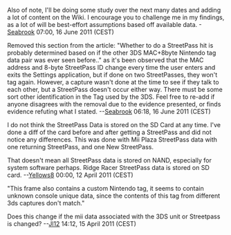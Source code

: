 Also of note, I'll be doing some study over the next many dates and
adding a lot of content on the Wiki. I encourage you to challenge me in
my findings, as a lot of will be best-effort assumptions based off
available data. -[Seabrook](User:Seabrook "wikilink") 07:00, 16 June
2011 (CEST)

Removed this section from the article: "Whether to do a StreetPass hit
is probably determined based on if the other 3DS MAC+8byte Nintendo tag
data pair was ever seen before.." as it's been observed that the MAC
address and 8-byte StreetPass ID change every time the user enters and
exits the Settings application, but if done on two StreetPasses, they
won't tag again. However, a capture wasn't done at the time to see if
they talk to each other, but a StreetPass doesn't occur either way.
There must be some sort other identification in the Tag used by the 3DS.
Feel free to re-add if anyone disagrees with the removal due to the
evidence presented, or finds evidence refuting what I stated.
--[Seabrook](User:Seabrook "wikilink") 06:18, 16 June 2011 (CEST)

I do not think the StreetPass Data is stored on the SD Card at any time.
I've done a diff of the card before and after getting a StreetPass and
did not notice any differences. This was done with Mii Plaza StreetPass
data with one returning StreetPass, and one New StreetPass.

That doesn't mean all StreetPass data is stored on NAND, especially for
system software perhaps. Ridge Racer StreetPass data is stored on SD
card. --[Yellows8](User:Yellows8 "wikilink") 00:00, 12 April 2011 (CEST)

"This frame also contains a custom Nintendo tag, it seems to contain
unknown console unique data, since the contents of this tag from
different 3ds captures don't match."

Does this change if the mii data associated with the 3DS unit or
Streetpass is changed? --[Jl12](User:Jl12 "wikilink") 14:12, 15 April
2011 (CEST)